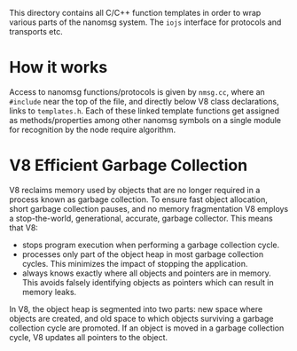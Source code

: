This directory contains all C/C++ function templates in order to wrap various parts of the nanomsg system. The `iojs` interface for protocols and transports etc.

# How it works
Access to nanomsg functions/protocols is given by `nmsg.cc`, where an `#include` near the top of the file, and directly below V8 class declarations, links to `templates.h`. Each of these linked template functions get assigned as methods/properties among other nanomsg symbols on a single module for recognition by the node require algorithm.

# V8 Efficient Garbage Collection
V8 reclaims memory used by objects that are no longer required in a process known as garbage collection. To ensure fast object allocation, short garbage collection pauses, and no memory fragmentation V8 employs a stop-the-world, generational, accurate, garbage collector. This means that V8:
* stops program execution when performing a garbage collection cycle.
* processes only part of the object heap in most garbage collection cycles. This minimizes the impact of stopping the application.
* always knows exactly where all objects and pointers are in memory. This avoids falsely identifying objects as pointers which can result in memory leaks.

In V8, the object heap is segmented into two parts: new space where objects are created, and old space to which objects surviving a garbage collection cycle are promoted. If an object is moved in a garbage collection cycle, V8 updates all pointers to the object.
